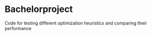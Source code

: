 # Bachelorproject
Code for testing different optimization heuristics and comparing their performance
